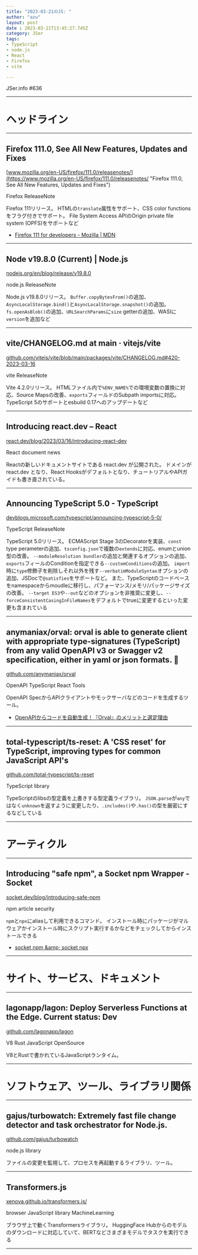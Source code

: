 ```yaml
---
title: "2023-03-21のJS: "
author: "azu"
layout: post
date : 2023-03-21T13:45:27.745Z
category: JSer
tags:
- TypeScript
- node.js
- React
- Firefox
- vite

---
```


JSer.info #636

----

<h1 class="site-genre">ヘッドライン</h1>

----

## Firefox 111.0, See All New Features, Updates and Fixes
[www.mozilla.org/en-US/firefox/111.0/releasenotes/](https://www.mozilla.org/en-US/firefox/111.0/releasenotes/ "Firefox 111.0, See All New Features, Updates and Fixes")
<p class="jser-tags jser-tag-icon"><span class="jser-tag">Firefox</span> <span class="jser-tag">ReleaseNote</span></p>

Firefox 111リリース。
HTMLの`translate`属性をサポート、CSS color functionsをフラグ付きでサポート。
File System Access APIのOrigin private file system (OPFS)をサポートなど

- [Firefox 111 for developers - Mozilla | MDN](https://developer.mozilla.org/en-US/docs/Mozilla/Firefox/Releases/111 "Firefox 111 for developers - Mozilla | MDN")

----

## Node v19.8.0 (Current) | Node.js
[nodejs.org/en/blog/release/v19.8.0](https://nodejs.org/en/blog/release/v19.8.0 "Node v19.8.0 (Current) | Node.js")
<p class="jser-tags jser-tag-icon"><span class="jser-tag">node.js</span> <span class="jser-tag">ReleaseNote</span></p>

Node.js v19.8.0リリース。
`Buffer.copyBytesFrom()`の追加、`AsyncLocalStorage.bind()`と`AsyncLocalStorage.snapshot()`の追加。
`fs.openAsBlob()`の追加、`URLSearchParams`に`size` getterの追加、WASIに`version`を追加など


----

## vite/CHANGELOG.md at main · vitejs/vite
[github.com/vitejs/vite/blob/main/packages/vite/CHANGELOG.md#420-2023-03-16](https://github.com/vitejs/vite/blob/main/packages/vite/CHANGELOG.md#420-2023-03-16 "vite/CHANGELOG.md at main · vitejs/vite")
<p class="jser-tags jser-tag-icon"><span class="jser-tag">vite</span> <span class="jser-tag">ReleaseNote</span></p>

Vite 4.2.0リリース。
HTMLファイル内で`%ENV_NAME%`での環境変数の置換に対応、Source Mapsの改善、`exports`フィールドのSubpath importsに対応。
TypeScript 5のサポートとesbuild 0.17へのアップデートなど


----

## Introducing react.dev – React
[react.dev/blog/2023/03/16/introducing-react-dev](https://react.dev/blog/2023/03/16/introducing-react-dev "Introducing react.dev – React")
<p class="jser-tags jser-tag-icon"><span class="jser-tag">React</span> <span class="jser-tag">document</span> <span class="jser-tag">news</span></p>

Reactの新しいドキュメントサイトである react.dev が公開された。
ドメインが react.dev となり、React Hooksがデフォルトとなり、チュートリアルやAPIガイドも書き直されている。


----

## Announcing TypeScript 5.0 - TypeScript
[devblogs.microsoft.com/typescript/announcing-typescript-5-0/](https://devblogs.microsoft.com/typescript/announcing-typescript-5-0/ "Announcing TypeScript 5.0 - TypeScript")
<p class="jser-tags jser-tag-icon"><span class="jser-tag">TypeScript</span> <span class="jser-tag">ReleaseNote</span></p>

TypeScript 5.0リリース。
ECMAScript Stage 3のDecoratorを実装、`const` type perameterの追加、`tsconfig.json`で複数の`extends`に対応、enumとunion型の改善。
`--moduleResolution bundler`の追加と関連するオプションの追加、`exports`フィールのConditionを指定できる`--customConditions`の追加。
`import`時に`type`修飾子を削除しそれ以外を残す`--verbatimModuleSyntax`オプションの追加、JSDocで`@satisfies`をサポートなど。
また、TypeScriptのコードベースをnamespaceからmoudleに移行し、パフォーマンス/メモリ/パッケージサイズの改善。
`--target ES3`や`--out`などのオプションを非推奨に変更し、`--forceConsistentCasingInFileNames`をデフォルトでtrueに変更するといった変更も含まれている


----

## anymaniax/orval: orval is able to generate client with appropriate type-signatures (TypeScript) from any valid OpenAPI v3 or Swagger v2 specification, either in yaml or json formats. 🍺
[github.com/anymaniax/orval](https://github.com/anymaniax/orval "anymaniax/orval: orval is able to generate client with appropriate type-signatures (TypeScript) from any valid OpenAPI v3 or Swagger v2 specification, either in yaml or json formats. 🍺")
<p class="jser-tags jser-tag-icon"><span class="jser-tag">OpenAPI</span> <span class="jser-tag">TypeScript</span> <span class="jser-tag">React</span> <span class="jser-tag">Tools</span></p>

OpenAPI SpecからAPIクライアントやモックサーバなどのコードを生成するツール。

- [OpenAPIからコードを自動生成！『Orval』のメリットと選定理由](https://zenn.dev/hrbrain/articles/3ca5d37dd0b80e "OpenAPIからコードを自動生成！『Orval』のメリットと選定理由")

----

## total-typescript/ts-reset: A &#039;CSS reset&#039; for TypeScript, improving types for common JavaScript API&#039;s
[github.com/total-typescript/ts-reset](https://github.com/total-typescript/ts-reset "total-typescript/ts-reset: A &#039;CSS reset&#039; for TypeScript, improving types for common JavaScript API&#039;s")
<p class="jser-tags jser-tag-icon"><span class="jser-tag">TypeScript</span> <span class="jser-tag">library</span></p>

TypeScriptのlibsの型定義を上書きする型定義ライブラリ。
`JSON.parse`が`any`ではなく`unknown`を返すように変更したり、`.includes()`や`.has()`の型を厳密にするなどしている


----
<h1 class="site-genre">アーティクル</h1>

----

## Introducing &quot;safe npm&quot;, a Socket npm Wrapper - Socket
[socket.dev/blog/introducing-safe-npm](https://socket.dev/blog/introducing-safe-npm "Introducing \&quot;safe npm\&quot;, a Socket npm Wrapper - Socket")
<p class="jser-tags jser-tag-icon"><span class="jser-tag">npm</span> <span class="jser-tag">article</span> <span class="jser-tag">security</span></p>

`npm`と`npx`にaliasして利用できるコマンド。
インストール時にパッケージがマルウェアかインストール時にスクリプト実行するかなどをチェックしてからインストールできる

- [socket npm &amp;amp; socket npx](https://docs.socket.dev/docs/socket-npm-socket-npx "socket npm &amp;amp;amp; socket npx")

----
<h1 class="site-genre">サイト、サービス、ドキュメント</h1>

----

## lagonapp/lagon: Deploy Serverless Functions at the Edge. Current status: Dev
[github.com/lagonapp/lagon](https://github.com/lagonapp/lagon "lagonapp/lagon: Deploy Serverless Functions at the Edge. Current status: Dev")
<p class="jser-tags jser-tag-icon"><span class="jser-tag">V8</span> <span class="jser-tag">Rust</span> <span class="jser-tag">JavaScript</span> <span class="jser-tag">OpenSource</span></p>

V8とRustで書かれているJavaScriptランタイム。


----
<h1 class="site-genre">ソフトウェア、ツール、ライブラリ関係</h1>

----

## gajus/turbowatch: Extremely fast file change detector and task orchestrator for Node.js.
[github.com/gajus/turbowatch](https://github.com/gajus/turbowatch "gajus/turbowatch: Extremely fast file change detector and task orchestrator for Node.js.")
<p class="jser-tags jser-tag-icon"><span class="jser-tag">node.js</span> <span class="jser-tag">library</span></p>

ファイルの変更を監視して、プロセスを再起動するライブラリ、ツール。


----

## Transformers.js
[xenova.github.io/transformers.js/](https://xenova.github.io/transformers.js/ "Transformers.js")
<p class="jser-tags jser-tag-icon"><span class="jser-tag">browser</span> <span class="jser-tag">JavaScript</span> <span class="jser-tag">library</span> <span class="jser-tag">MachineLearning</span></p>

ブラウザ上で動くTransformersライブラリ。
HuggingFace Hubからのモデルのダウンロードに対応していて、BERTなどさまざまモデルでタスクを実行できる


----
